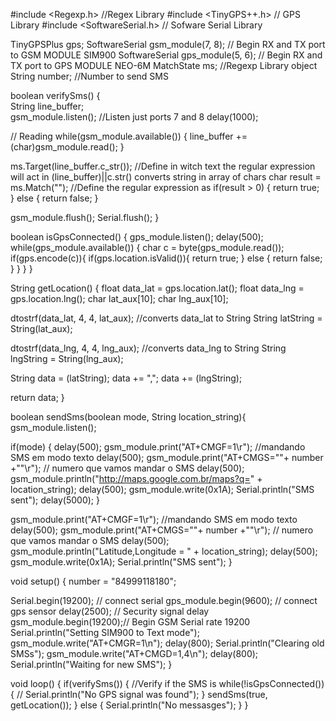#include <Regexp.h>  //Regex Library
#include <TinyGPS++.h> // GPS Library
#include <SoftwareSerial.h> // Sofware Serial Library

TinyGPSPlus gps; 
SoftwareSerial gsm_module(7, 8); // Begin RX and TX port to GSM MODULE SIM900
SoftwareSerial gps_module(5, 6); // Begin RX and TX port to GPS MODULE NEO-6M
MatchState ms; //Regexp Library object        
String number; //Number to send SMS

boolean verifySms() {  
  String line_buffer;  
  gsm_module.listen(); //Listen just ports 7 and 8
  delay(1000); 
  
  // Reading
  while(gsm_module.available()) {
    line_buffer += (char)gsm_module.read();
  }

  ms.Target(line_buffer.c_str()); //Define in witch text the regular expression will act in (line_buffer)||c.str() converts string in array of chars
  char result = ms.Match("<local>"); //Define the regular expression as <local>
  if(result > 0) {
    return true;
  } else {
    return false;
  }
  
  gsm_module.flush();
  Serial.flush();
}

boolean isGpsConnected() {
  gps_module.listen();
  delay(500);
  while(gps_module.available()) {
    char c = byte(gps_module.read());
    if(gps.encode(c)){
      if(gps.location.isValid()){
        return true;
      } else {
        return false;
      }
    }
  }
}

String getLocation() {
  float data_lat = gps.location.lat();
  float data_lng = gps.location.lng();
  char lat_aux[10];
  char lng_aux[10];

  dtostrf(data_lat, 4, 4, lat_aux); //converts data_lat to String
  String latString = String(lat_aux);

  dtostrf(data_lng, 4, 4, lng_aux); //converts data_lng to String
  String lngString = String(lng_aux);

  String data = (latString);
  data += ",";
  data += (lngString);

  return data;
}

boolean sendSms(boolean mode, String location_string){
  gsm_module.listen();

  if(mode) {
    delay(500);
    gsm_module.print("AT+CMGF=1\r"); //mandando SMS em modo texto
    delay(500);
    gsm_module.print("AT+CMGS=\""+ number +"\"\r"); // numero que vamos mandar o SMS
    delay(500);
    gsm_module.println("http://maps.google.com.br/maps?q=" + location_string);
    delay(500);
    gsm_module.write(0x1A);
    Serial.println("SMS sent"); 
    delay(5000);
  }
  
  gsm_module.print("AT+CMGF=1\r"); //mandando SMS em modo texto
  delay(500);
  gsm_module.print("AT+CMGS=\""+ number +"\"\r"); // numero que vamos mandar o SMS
  delay(500);
  gsm_module.println("Latitude,Longitude = " + location_string);
  delay(500);
  gsm_module.write(0x1A);
  Serial.println("SMS sent"); 
}

void setup() {
  number = "84999118180";
  
  Serial.begin(19200); // connect serial
  gps_module.begin(9600); // connect gps sensor
  delay(2500); // Security signal delay
  gsm_module.begin(19200);// Begin GSM Serial rate 19200
  Serial.println("Setting SIM900 to Text mode"); 
  gsm_module.write("AT+CMGR=1\n");
  delay(800);
  Serial.println("Clearing old SMSs");
  gsm_module.write("AT+CMGD=1,4\n");
  delay(800);
  Serial.println("Waiting for new SMS");
}

void loop() {
  if(verifySms()) { //Verify if the SMS is <local>
    while(!isGpsConnected()) { //
      Serial.println("No GPS signal was found");
    }
    sendSms(true, getLocation());
  } else {
    Serial.println("No messasges");
  }
}
